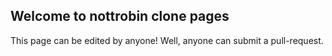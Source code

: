 ## Welcome to nottrobin clone pages

This page can be edited by anyone! Well, anyone can submit a pull-request.
